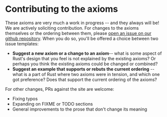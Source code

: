 # Contributing to the axioms

These axioms are very much a work in progress -- and they always will be! We are actively soliciting contribution. For changes to the axioms themselves or the ordering between them, please [open an issue on our github repository](https://github.com/nikomatsakis/rust-design-axioms/issues/new/choose). When you do so, you'll be offered a choice between two issue templates:

* **Suggest a new axiom or a change to an axiom**-- what is some aspect of Rust's design that you feel is not explained by the existing axioms? Or perhaps you think the existing axioms could be changed or combined?
* **Suggest an example that supports or rebuts the current ordering** -- what is a part of Rust where two axioms were in tension, and which one got preference? Does that support the current ordering of the axioms?

For other changes, PRs against the site are welcome:

* Fixing typos
* Expanding on FIXME or TODO sections
* General improvements to the prose that don't change its meaning
